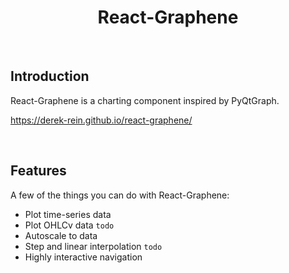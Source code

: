 <h1 align="center"> React-Graphene </h1> <br>



## Introduction

React-Graphene is a charting component inspired by PyQtGraph.

https://derek-rein.github.io/react-graphene/

</br>


## Features

A few of the things you can do with React-Graphene:

* Plot time-series data
* Plot OHLCv data `todo`
* Autoscale to data
* Step and linear interpolation `todo`
* Highly interactive navigation



